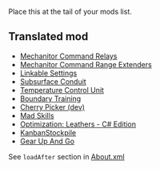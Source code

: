 Place this at the tail of your mods list.

## Translated mod

- [Mechanitor Command Relays](https://steamcommunity.com/sharedfiles/filedetails/?id=2885836922)
- [Mechanitor Command Range Extenders](https://steamcommunity.com/sharedfiles/filedetails/?id=2884038189)
- [Linkable Settings](https://steamcommunity.com/sharedfiles/filedetails/?id=2739581441)
- [Subsurface Conduit](https://steamcommunity.com/sharedfiles/filedetails/?id=1609226728)
- [Temperature Control Unit](https://steamcommunity.com/sharedfiles/filedetails/?id=2203542817)
- [Boundary Training](https://steamcommunity.com/sharedfiles/filedetails/?id=2635034257)
- [Cherry Picker (dev)](https://steamcommunity.com/sharedfiles/filedetails/?id=2633276599)
- [Mad Skills](https://steamcommunity.com/sharedfiles/filedetails/?id=731111514)
- [Optimization: Leathers - C# Edition](https://steamcommunity.com/sharedfiles/filedetails/?id=2591816333)
- [KanbanStockpile](https://steamcommunity.com/sharedfiles/filedetails/?id=2287142613)
- [Gear Up And Go](https://steamcommunity.com/sharedfiles/filedetails/?id=1316142788)

See `loadAfter` section in [About.xml](About/About.xml)
